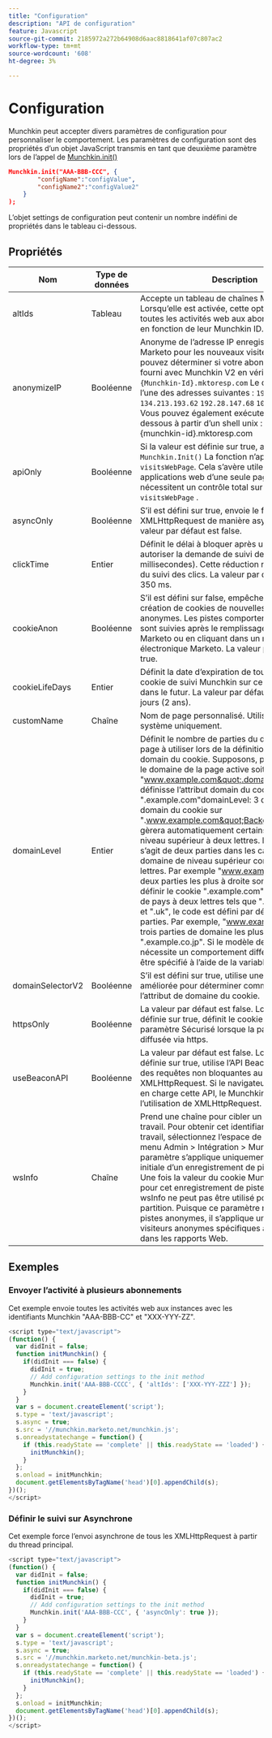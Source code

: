 ```yaml
---
title: "Configuration"
description: "API de configuration"
feature: Javascript
source-git-commit: 2185972a272b64908d6aac8818641af07c807ac2
workflow-type: tm+mt
source-wordcount: '608'
ht-degree: 3%

---
```



# Configuration

Munchkin peut accepter divers paramètres de configuration pour personnaliser le comportement. Les paramètres de configuration sont des propriétés d’un objet JavaScript transmis en tant que deuxième paramètre lors de l’appel de [Munchkin.init()](lead-tracking.md#munchkin-behavior)

```json
Munchkin.init("AAA-BBB-CCC", {
        "configName":"configValue",
        "configName2":"configValue2"
    }
);
```

L’objet settings de configuration peut contenir un nombre indéfini de propriétés dans le tableau ci-dessous.

## Propriétés

| Nom | Type de données | Description |
|---|---|---|
| altIds | Tableau | Accepte un tableau de chaînes Munchkin ID. Lorsqu’elle est activée, cette option duplique toutes les activités web aux abonnements ciblés, en fonction de leur Munchkin ID. |
| anonymizeIP | Booléenne | Anonyme de l’adresse IP enregistrée dans Marketo pour les nouveaux visiteurs. Vous pouvez déterminer si votre abonnement est fourni avec Munchkin V2 en vérifiant si votre `{Munchkin-Id}.mktoresp.com` Le domaine possède l’une des adresses suivantes : `192.28.144.124` `134.213.193.62` `192.28.147.68` `103.237.104.82`. Vous pouvez également exécuter le script ci-dessous à partir d’un shell unix : nslookup {munchkin-id}.mktoresp.com | grep -E -c -e &quot;(192.28.144.124,134.213.193.62,192.28.147.68,103.237.104.82)&quot; Si la commande génère &quot;0&quot;, votre abonnement n’est pas fourni avec Munchkin V2 ; si elle génère 1 ou plus, elle est configurée. |
| apiOnly | Booléenne | Si la valeur est définie sur true, alors `Munchkin.Init()` La fonction n’appelle pas `visitsWebPage`. Cela s’avère utile pour les applications web d’une seule page qui nécessitent un contrôle total sur chaque `visitsWebPage` . |
| asyncOnly | Booléenne | S’il est défini sur true, envoie le fichier XMLHttpRequest de manière asynchrone. La valeur par défaut est false. |
| clickTime | Entier | Définit le délai à bloquer après un clic pour autoriser la demande de suivi des clics (en millisecondes). Cette réduction réduit la précision du suivi des clics. La valeur par défaut est de 350 ms. |
| cookieAnon | Booléenne | S’il est défini sur false, empêche le suivi et la création de cookies de nouvelles pistes anonymes. Les pistes comportent des cookies et sont suivies après le remplissage d’un formulaire Marketo ou en cliquant dans un message électronique Marketo. La valeur par défaut est true. |
| cookieLifeDays | Entier | Définit la date d’expiration de tout nouveau cookie de suivi Munchkin sur ce nombre de jours dans le futur. La valeur par défaut est de 730 jours (2 ans). |
| customName | Chaîne | Nom de page personnalisé. Utilisation du système uniquement. |
| domainLevel | Entier | Définit le nombre de parties du domaine de la page à utiliser lors de la définition de l’attribut domain du cookie. Supposons, par exemple, que le domaine de la page active soit &quot;www.example.com&quot;.domainLevel: 2 définisse l’attribut domain du cookie sur &quot;.example.com&quot;domainLevel: 3 définira l’attribut domain du cookie sur &quot;.www.example.com&quot;Background:Munchkin gèrera automatiquement certains domaines de niveau supérieur à deux lettres. Par défaut, il s’agit de deux parties dans les cas normaux où le domaine de niveau supérieur comporte trois lettres. Par exemple &quot;www.example.com&quot;, les deux parties les plus à droite sont utilisées pour définir le cookie &quot;.example.com&quot;. Pour les codes de pays à deux lettres tels que &quot;.jp&quot;, &quot;.us&quot;, &quot;.cn&quot; et &quot;.uk&quot;, le code est défini par défaut sur trois parties. Par exemple, &quot;www.example.co.jp&quot; utilise trois parties de domaine les plus à droite, &quot;.example.co.jp&quot;. Si le modèle de domaine nécessite un comportement différent, cela doit être spécifié à l’aide de la variable `domainLevel` . |
| domainSelectorV2 | Booléenne | S’il est défini sur true, utilise une méthode améliorée pour déterminer comment définir l’attribut de domaine du cookie. |
| httpsOnly | Booléenne | La valeur par défaut est false. Lorsqu’elle est définie sur true, définit le cookie pour utiliser le paramètre Sécurisé lorsque la page trackée a été diffusée via https. |
| useBeaconAPI | Booléenne | La valeur par défaut est false. Lorsqu’elle est définie sur true, utilise l’API Beacon pour envoyer des requêtes non bloquantes au lieu de XMLHttpRequest. Si le navigateur ne prend pas en charge cette API, le Munchkin revient à l’utilisation de XMLHttpRequest. |
| wsInfo | Chaîne | Prend une chaîne pour cibler un espace de travail. Pour obtenir cet identifiant d’espace de travail, sélectionnez l’espace de travail dans le menu Admin > Intégration > Munchkin . Ce paramètre s’applique uniquement à la création initiale d’un enregistrement de piste anonyme. Une fois la valeur du cookie Munchkin établie pour cet enregistrement de piste, le paramètre wsInfo ne peut pas être utilisé pour modifier sa partition. Puisque ce paramètre n’affecte que les pistes anonymes, il s’applique uniquement aux visiteurs anonymes spécifiques à la partition dans les rapports Web. |

## Exemples

### Envoyer l’activité à plusieurs abonnements

Cet exemple envoie toutes les activités web aux instances avec les identifiants Munchkin &quot;AAA-BBB-CC&quot; et &quot;XXX-YYY-ZZ&quot;.

```javascript
<script type="text/javascript">
(function() {
  var didInit = false;
  function initMunchkin() {
    if(didInit === false) {
      didInit = true;
      // Add configuration settings to the init method
      Munchkin.init('AAA-BBB-CCCC', { 'altIds': ['XXX-YYY-ZZZ'] });
    }
  }
  var s = document.createElement('script');
  s.type = 'text/javascript';
  s.async = true;
  s.src = '//munchkin.marketo.net/munchkin.js';
  s.onreadystatechange = function() {
    if (this.readyState == 'complete' || this.readyState == 'loaded') {
      initMunchkin();
    }
  };
  s.onload = initMunchkin;
  document.getElementsByTagName('head')[0].appendChild(s);
})();
</script>
```

### Définir le suivi sur Asynchrone

Cet exemple force l’envoi asynchrone de tous les XMLHttpRequest à partir du thread principal.

```javascript
<script type="text/javascript">
(function() {
  var didInit = false;
  function initMunchkin() {
    if(didInit === false) {
      didInit = true;
      // Add configuration settings to the init method
      Munchkin.init('AAA-BBB-CCC', { 'asyncOnly': true });
    }
  }
  var s = document.createElement('script');
  s.type = 'text/javascript';
  s.async = true;
  s.src = '//munchkin.marketo.net/munchkin-beta.js';
  s.onreadystatechange = function() {
    if (this.readyState == 'complete' || this.readyState == 'loaded') {
      initMunchkin();
    }
  };
  s.onload = initMunchkin;
  document.getElementsByTagName('head')[0].appendChild(s);
})();
</script>
```
